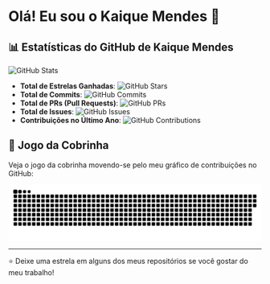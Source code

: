 # Olá! Eu sou o Kaique Mendes 👋

## 📊 Estatísticas do GitHub de Kaique Mendes

![GitHub Stats](https://github-readme-stats.vercel.app/api?username=KaiqueMendess&show_icons=true&theme=dark&include_all_commits=true&count_private=true)

- **Total de Estrelas Ganhadas**: ![GitHub Stars](https://img.shields.io/github/stars/KaiqueMendess?style=social)
- **Total de Commits**: ![GitHub Commits](https://img.shields.io/github/commit-activity/y/KaiqueMendess)
- **Total de PRs (Pull Requests)**: ![GitHub PRs](https://img.shields.io/github/issues-pr/KaiqueMendess?style=social)
- **Total de Issues**: ![GitHub Issues](https://img.shields.io/github/issues/KaiqueMendess?style=social)
- **Contribuições no Último Ano**: ![GitHub Contributions](https://img.shields.io/github/contributors/KaiqueMendess?style=social)

## 🐍 Jogo da Cobrinha

Veja o jogo da cobrinha movendo-se pelo meu gráfico de contribuições no GitHub:

![Snake animation](https://github.com/KaiqueMendess/KaiqueMendess/blob/output/github-contribution-grid-snake.svg)

---

⭐️ Deixe uma estrela em alguns dos meus repositórios se você gostar do meu trabalho!
